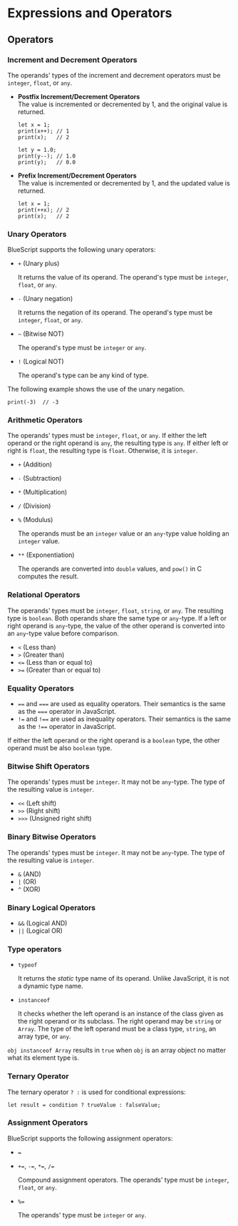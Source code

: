 # Expressions and Operators

## Operators

### Increment and Decrement Operators

The operands' types of the increment and decrement operators must be `integer`, `float`, or `any`.

- **Postfix Increment/Decrement Operators**  
  The value is incremented or decremented by 1, and the original value is returned.

  ```tsx
  let x = 1;
  print(x++); // 1
  print(x);   // 2
  
  let y = 1.0;
  print(y--); // 1.0
  print(y);   // 0.0
  ```

- **Prefix Increment/Decrement Operators**  
  The value is incremented or decremented by 1, and the updated value is returned.

  ```tsx
  let x = 1;
  print(++x); // 2
  print(x);   // 2
  ```

### Unary Operators

BlueScript supports the following unary operators:

- `+` (Unary plus)

  It returns the value of its operand.
  The operand's type must be `integer`, `float`, or `any`.

- `-` (Unary negation)

  It returns the negation of its operand.
  The operand's type must be `integer`, `float`, or `any`.

- `~` (Bitwise NOT)

  The operand's type must be `integer` or `any`.

- `!` (Logical NOT)

  The operand's type can be any kind of type.

The following example shows the use of the unary negation.

```tsx
print(-3)  // -3
```

### Arithmetic Operators

The operands' types must be `integer`, `float`, or `any`.
If either the left operand or the right operand is `any`, the resulting type is `any`.
If either left or right is `float`, the resulting type is `float`.  Otherwise, it is `integer`.

- `+` (Addition)
- `-` (Subtraction)
- `*` (Multiplication)
- `/` (Division)
- `%` (Modulus)

  The operands must be an `integer` value or an `any`-type value holding an `integer` value.

- `**` (Exponentiation)

  The operands are converted into `double` values, and `pow()` in C computes the result.

### Relational Operators

The operands' types must be `integer`, `float`, `string`, or `any`.  The resulting type is `boolean`.  Both operands share the same type or `any`-type.
If a left or right operand is `any`-type, the value of the other operand is converted into an `any`-type value before comparison.

- `<` (Less than)
- `>` (Greater than)
- `<=` (Less than or equal to)
- `>=` (Greater than or equal to)


### Equality Operators

- `==` and `===` are used as equality operators.
   Their semantics is the same as the `===` operator in JavaScript.
- `!=` and `!==` are used as inequality operators.
   Their semantics is the same as the `!==` operator in JavaScript.

If either the left operand or the right operand is a `boolean` type,
the other operand must be also `boolean` type.


### Bitwise Shift Operators

The operands' types must be `integer`.  It may not be `any`-type.  The type of the resulting value is `integer`.

- `<<` (Left shift)
- `>>` (Right shift)
- `>>>` (Unsigned right shift)

### Binary Bitwise Operators

The operands' types must be `integer`.  It may not be `any`-type.  The type of the resulting value is `integer`.

- `&` (AND)
- `|` (OR)
- `^` (XOR)

### Binary Logical Operators

- `&&` (Logical AND)
- `||` (Logical OR)


### Type operators

- `typeof`

  It returns the *static* type name of its operand. Unlike JavaScript, it is not a dynamic type name.

- `instanceof`

  It checks whether the left operand is an instance of the class given as the right operand or its subclass.
  The right operand may be `string` or `Array`.  The type of the left operand must be 
  a class type, `string`, an array type, or `any`.

`obj instanceof Array` results in `true` when `obj` is an array object no matter what its element type is.

### Ternary Operator

The ternary operator `? :` is used for conditional expressions:

```tsx
let result = condition ? trueValue : falseValue;
```

### Assignment Operators

BlueScript supports the following assignment operators:

- `=`
- `+=`, `-=`, `*=`, `/=`

  Compound assignment operators.  The operands' type must be `integer`, `float`, or `any`.

- `%=`

  The operands' type must be `integer` or `any`.
